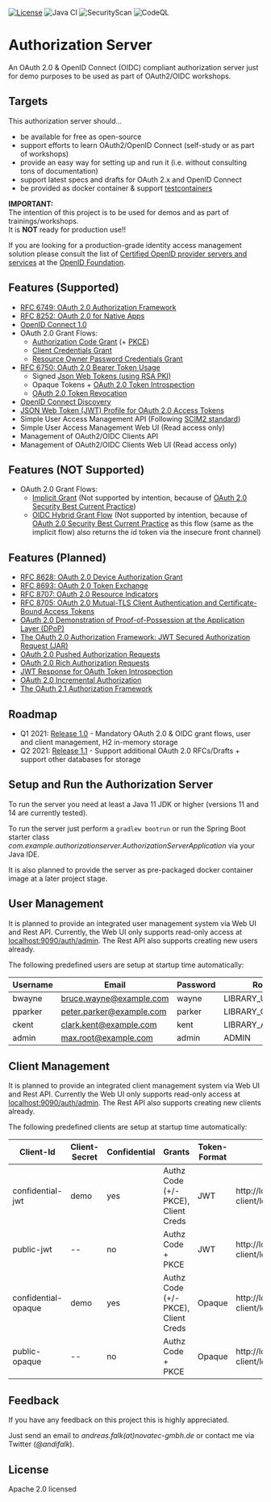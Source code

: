 [![License](https://img.shields.io/badge/License-Apache%20License%202.0-brightgreen.svg)][1]
![Java CI](https://github.com/andifalk/authorizationserver/workflows/Java%20CI/badge.svg)
![SecurityScan](https://github.com/andifalk/authorizationserver/workflows/SecurityScan/badge.svg?branch=master)
![CodeQL](https://github.com/andifalk/authorizationserver/workflows/CodeQL/badge.svg?branch=master)

# Authorization Server

An OAuth 2.0 & OpenID Connect (OIDC) compliant authorization server just for demo purposes to be used as part of OAuth2/OIDC workshops.

## Targets

This authorization server should...

* be available for free as open-source
* support efforts to learn OAuth2/OpenID Connect (self-study or as part of workshops)
* provide an easy way for setting up and run it (i.e. without consulting tons of documentation)
* support latest specs and drafts for OAuth 2.x and OpenID Connect
* be provided as docker container & support [testcontainers](https://www.testcontainers.org/)

__IMPORTANT:__  
The intention of this project is to be used for demos and as part of trainings/workshops.  
It is __NOT__ ready for production use!!

If you are looking for a production-grade identity access management solution please consult the 
list of [Certified OpenID provider servers and services](https://openid.net/developers/certified/) 
at the [OpenID Foundation](https://openid.net/).

## Features (Supported)

* [RFC 6749: OAuth 2.0 Authorization Framework](https://www.rfc-editor.org/rfc/rfc6749.html)
* [RFC 8252: OAuth 2.0 for Native Apps](https://www.rfc-editor.org/rfc/rfc8252.html)
* [OpenID Connect 1.0](https://openid.net/specs/openid-connect-core-1_0.html)
* OAuth 2.0 Grant Flows:
  * [Authorization Code Grant](https://www.rfc-editor.org/rfc/rfc6749.html#section-4.1) (+ [PKCE](https://tools.ietf.org/html/rfc7636))
  * [Client Credentials Grant](https://www.rfc-editor.org/rfc/rfc6749.html#section-4.4)
  * [Resource Owner Password Credentials Grant](https://www.rfc-editor.org/rfc/rfc6749.html#section-4.3)
* [RFC 6750: OAuth 2.0 Bearer Token Usage](https://www.rfc-editor.org/rfc/rfc6750.html)
  * Signed [Json Web Tokens (using RSA PKI)](https://tools.ietf.org/html/rfc7519)
  * Opaque Tokens + [OAuth 2.0 Token Introspection](https://tools.ietf.org/html/rfc7662)
  * [OAuth 2.0 Token Revocation](https://www.rfc-editor.org/rfc/rfc7009.html)
* [OpenID Connect Discovery](https://openid.net/specs/openid-connect-discovery-1_0.html)
* [JSON Web Token (JWT) Profile for OAuth 2.0 Access Tokens](https://datatracker.ietf.org/doc/draft-ietf-oauth-access-token-jwt/)
* Simple User Access Management API (Following [SCIM2 standard](http://www.simplecloud.info/#Specification))
* Simple User Access Management Web UI (Read access only)
* Management of OAuth2/OIDC Clients API
* Management of OAuth2/OIDC Clients Web UI (Read access only)

## Features (NOT Supported)

* OAuth 2.0 Grant Flows:
  * [Implicit Grant](https://www.rfc-editor.org/rfc/rfc6749#section-4.2) (Not supported by intention, because of [OAuth 2.0 Security Best Current Practice](https://www.ietf.org/id/draft-ietf-oauth-security-topics-15.html))
  * [OIDC Hybrid Grant Flow](https://openid.net/specs/openid-connect-core-1_0.html#HybridFlowSteps) (Not supported by intention, because of [OAuth 2.0 Security Best Current Practice](https://www.ietf.org/id/draft-ietf-oauth-security-topics-15.html) as this flow (same as the implicit flow) also returns the id token via the insecure front channel)

## Features (Planned)

* [RFC 8628: OAuth 2.0 Device Authorization Grant](https://www.rfc-editor.org/rfc/rfc8628.html)
* [RFC 8693: OAuth 2.0 Token Exchange](https://www.rfc-editor.org/rfc/rfc8693.html)
* [RFC 8707: OAuth 2.0 Resource Indicators](https://www.rfc-editor.org/rfc/rfc8707.html)
* [RFC 8705: OAuth 2.0 Mutual-TLS Client Authentication and Certificate-Bound Access Tokens](https://www.rfc-editor.org/rfc/rfc8705.html)
* [OAuth 2.0 Demonstration of Proof-of-Possession at the Application Layer (DPoP)](https://datatracker.ietf.org/doc/draft-ietf-oauth-dpop/)
* [The OAuth 2.0 Authorization Framework: JWT Secured Authorization Request (JAR)](https://datatracker.ietf.org/doc/draft-ietf-oauth-jwsreq/)
* [OAuth 2.0 Pushed Authorization Requests](https://datatracker.ietf.org/doc/draft-ietf-oauth-par/)
* [OAuth 2.0 Rich Authorization Requests](https://datatracker.ietf.org/doc/draft-ietf-oauth-rar/)
* [JWT Response for OAuth Token Introspection](https://datatracker.ietf.org/doc/draft-ietf-oauth-jwt-introspection-response/)
* [OAuth 2.0 Incremental Authorization](https://datatracker.ietf.org/doc/draft-ietf-oauth-incremental-authz/)
* [The OAuth 2.1 Authorization Framework](https://datatracker.ietf.org/doc/draft-parecki-oauth-v2-1/)

## Roadmap

* Q1 2021: [Release 1.0](https://github.com/andifalk/authorizationserver/milestone/1) - Mandatory OAuth 2.0 & OIDC grant flows, user and client management, H2 in-memory storage
* Q2 2021: [Release 1.1](https://github.com/andifalk/authorizationserver/milestone/2) - Support additional OAuth 2.0 RFCs/Drafts + support other databases for storage

## Setup and Run the Authorization Server

To run the server you need at least a Java 11 JDK or higher (versions 11 and 14 are currently tested).

To run the server just perform a ```gradlew bootrun``` or 
run the Spring Boot starter class _com.example.authorizationserver.AuthorizationServerApplication_ via your Java IDE.

It is also planned to provide the server as pre-packaged docker container image at a later project stage.

## User Management

It is planned to provide an integrated user management system via Web UI and Rest API.
Currently, the Web UI only supports read-only access at [localhost:9090/auth/admin](http://localhost:9090/auth/admin).
The Rest API also supports creating new users already.

The following predefined users are setup at startup time automatically:

| Username | Email                    | Password | Role            |
| ---------| ------------------------ | -------- | --------------- |
| bwayne   | bruce.wayne@example.com  | wayne    | LIBRARY_USER    |
| pparker  | peter.parker@example.com | parker   | LIBRARY_CURATOR |
| ckent    | clark.kent@example.com   | kent     | LIBRARY_ADMIN   |
| admin    | max.root@example.com     | admin    | ADMIN           |


## Client Management

It is planned to provide an integrated client management system via Web UI and Rest API.
Currently the Web UI only supports read-only access at [localhost:9090/auth/admin](http://localhost:9090/auth/admin).
The Rest API also supports creating new clients already.

The following predefined clients are setup at startup time automatically:

| Client-Id           | Client-Secret | Confidential | Grants                              | Token-Format | Redirect Uris | CORS |
| --------------------| --------------| ------------ | ----------------------------------- |--------------|---------------|------|
| confidential-jwt    | demo          | yes          | Authz Code (+/- PKCE), Client Creds | JWT          | http://localhost:8080/demo-client/login/oauth2/code/demo | * |
| public-jwt          | --            | no           | Authz Code + PKCE                   | JWT          | http://localhost:8080/demo-client/login/oauth2/code/demo | * |
| confidential-opaque | demo          | yes          | Authz Code (+/- PKCE), Client Creds | Opaque       | http://localhost:8080/demo-client/login/oauth2/code/demo | * |
| public-opaque       | --            | no           | Authz Code + PKCE                   | Opaque       | http://localhost:8080/demo-client/login/oauth2/code/demo | * |


## Feedback

If you have any feedback on this project this is highly appreciated.

Just send an email to _andreas.falk(at)novatec-gmbh.de_ or contact me via Twitter (_@andifalk_).

## License

Apache 2.0 licensed

[1]:http://www.apache.org/licenses/LICENSE-2.0.txt
